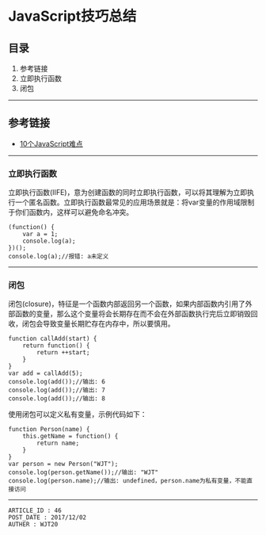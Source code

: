 
# JavaScript技巧总结 #

## 目录 ##

1. 参考链接
2. 立即执行函数
3. 闭包

---

## 参考链接 ##

- [10个JavaScript难点](https://segmentfault.com/a/1190000010371988)

---

### 立即执行函数 ###

立即执行函数(IIFE)，意为创建函数的同时立即执行函数，可以将其理解为立即执行一个匿名函数。立即执行函数最常见的应用场景就是：将var变量的作用域限制于你们函数内，这样可以避免命名冲突。

```
(function() {
    var a = 1;
    console.log(a);
})();
console.log(a);//报错: a未定义
```

---

### 闭包 ###

闭包(closure)，特征是一个函数内部返回另一个函数，如果内部函数内引用了外部函数的变量，那么这个变量将会长期存在而不会在外部函数执行完后立即销毁回收，闭包会导致变量长期贮存在内存中，所以要慎用。

```
function callAdd(start) {
    return function() {
        return ++start;
    }
}
var add = callAdd(5);
console.log(add());//输出: 6
console.log(add());//输出: 7
console.log(add());//输出: 8
```

使用闭包可以定义私有变量，示例代码如下：

```
function Person(name) {
    this.getName = function() {
        return name;
    }
}
var person = new Person("WJT");
console.log(person.getName());//输出: "WJT"
console.log(person.name);//输出: undefined，person.name为私有变量，不能直接访问
```

---

```
ARTICLE_ID : 46
POST_DATE : 2017/12/02
AUTHER : WJT20
```
